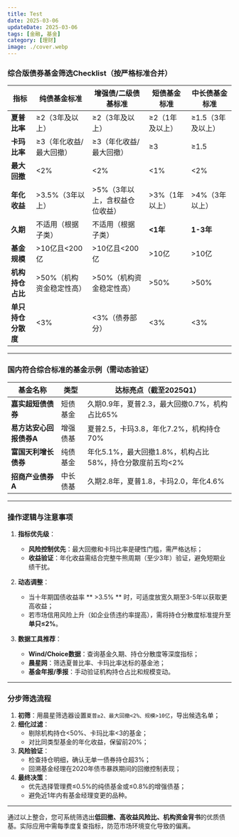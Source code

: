 ```yaml
---
title: Test
date: 2025-03-06
updateDate: 2025-03-06
tags: [金融, 基金]
category: [理财]
image: ./cover.webp
---
```


### **综合版债券基金筛选Checklist（按严格标准合并）**  

| **指标**          | **纯债基金标准**                                                                 | **增强债/二级债基标准**                                             | **短债基金标准**                      | **中长债基金标准**               |  
|--------------------|----------------------------------------------------------------------------------|---------------------------------------------------------------------|---------------------------------------|-----------------------------------|  
| **夏普比率**      | ≥2（3年及以上）                                                                 | ≥2（3年及以上）                                                     | ≥2（1年及以上）                       | ≥1.5（3年及以上）                |  
| **卡玛比率**      | ≥3（年化收益/最大回撤）                                                         | ≥3（年化收益/最大回撤）                                             | ≥3                                    | ≥1.5                              |  
| **最大回撤**      | <2%                                                                             | <2%                                                                 | <1%                                   | <2%                               |  
| **年化收益**      | >3.5%（3年以上）                                                                | >5%（3年以上，含权益仓位收益）                                       | >3%（1年以上）                        | >4%（3年以上）                    |  
| **久期**          | 不适用（根据子类）                                                              | 不适用（根据子类）                                                  | **<1年**                              | **1-3年**                         |  
| **基金规模**      | >10亿且<200亿                                                                   | >10亿且<200亿                                                       | >10亿                                 | >10亿                             |  
| **机构持仓占比**  | >50%（机构资金稳定性高）                                                         | >50%（机构资金稳定性高）                                             | >50%                                  | >50%                              |  
| **单只持仓分散度**| <3%                                                                             | <3%（债券部分）                                                     | <3%                                   | <3%                               |  

---

### **国内符合综合标准的基金示例（需动态验证）**  
| 基金名称               | 类型       | 达标亮点（截至2025Q1）                                             |  
|------------------------|------------|-------------------------------------------------------------------|  
| **嘉实超短债债券**      | 短债基金   | 久期0.9年，夏普2.3，最大回撤0.7%，机构占比65%                     |  
| **易方达安心回报债券A** | 增强债基   | 夏普2.5，卡玛3.8，年化7.2%，机构持仓70%                           |  
| **富国天利增长债券**    | 纯债基金   | 年化5.1%，最大回撤1.8%，机构占比58%，持仓分散度前五均<2%          |  
| **招商产业债券A**       | 中长债基   | 久期2.8年，夏普1.8，卡玛2.0，年化4.6%                            |  

---

### **操作逻辑与注意事项**  
1. **指标优先级**：  
   - **风险控制优先**：最大回撤和卡玛比率是硬性门槛，需严格达标；  
   - **收益验证**：年化收益需结合完整牛熊周期（至少3年）验证，避免短期业绩干扰。  

2. **动态调整**：  
   - 当十年期国债收益率 **  >3.5%  ** 时，可适度放宽久期至3-5年以获取更高收益；  
   - 若市场信用风险上升（如企业债违约率提高），需将持仓分散度标准提升至**单只≤2%**。  

3. **数据工具推荐**：  
   - **Wind/Choice数据**：查询基金久期、持仓分散度等深度指标；  
   - **晨星网**：筛选夏普比率、卡玛比率达标的基金池；  
   - **基金年报/季报**：手动验证机构持仓占比和规模变动。  

---

### **分步筛选流程**  
1. **初筛**：用晨星筛选器设置`夏普≥2、最大回撤<2%、规模>10亿`，导出候选名单；  
2. **细化过滤**：  
   - 剔除机构持仓<50%、卡玛比率<3的基金；  
   - 对比同类型基金的年化收益，保留前20%；  
3. **风险验证**：  
   - 检查持仓明细，确认无单一债券持仓超3%；  
   - 回溯基金经理在2020年债市暴跌期间的回撤控制表现；  
4. **最终决策**：  
   - 优先选择管理费≤0.5%的纯债基金或≤0.8%的增强债基；  
   - 避免近1年内有基金经理变更的品种。  

---

通过以上整合，您可系统筛选出**低回撤、高收益风险比、机构资金背书**的优质债基。实际应用中需每季度复查指标，防范市场环境变化导致的偏离。